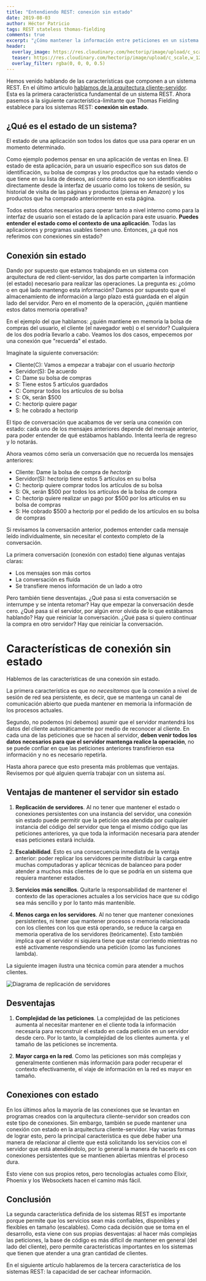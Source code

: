 ```yaml
---
title: "Entendiendo REST: conexión sin estado"
date: 2019-08-03
author: Héctor Patricio
tags: REST stateless thomas-fielding
comments: true
excerpt: "¿Cómo mantener la información entre peticiones en un sistema REST? Entendamos las ventajas y desventajas"
header:
  overlay_image: https://res.cloudinary.com/hectorip/image/upload/c_scale,w_1200/v1564879566/nick-hillier-yD5rv8_WzxA-unsplash_cthqzt.jpg
  teaser: https://res.cloudinary.com/hectorip/image/upload/c_scale,w_1200/v1564879566/nick-hillier-yD5rv8_WzxA-unsplash_cthqzt.jpg
  overlay_filter: rgba(0, 0, 0, 0.5)
---
```


Hemos venido hablando de las características que componen a un sistema REST. En el último artículo [hablamos de la arquitectura cliente-servidor](/2019/07/04/entendiendo-rest-arquitectura-cliente-servidor.html). Esta es la primera característica fundamental de un sistema REST. Ahora pasemos a la siguiente característica-limitante que Thomas Fielding establece para los sistemas REST: **conexión sin estado**.

## ¿Qué es el estado de un sistema?

El estado de una aplicación son todos los datos que usa para operar en un momento determinado.

Como ejemplo podemos pensar en una aplicación de ventas en línea. El estado de esta aplicación, para un usuario específico son sus datos de identificación, su bolsa de compras y los productos que ha estado viendo o que tiene en su lista de deseos, así como datos que no son identificables directamente desde la interfaz de usuario como los tokens de sesión, su historial de visita de las páginas y productos (piensa en Amazon) y los productos que ha comprado anteriormente en esta página.

Todos estos datos necesarios para operar tanto a nivel interno como para la interfaz de usuario son el estado de la aplicación para este usuario. **Puedes entender el estado como el contexto de una aplicación**. Todas las aplicaciones y programas usables tienen uno. Entonces, ¿a qué nos referimos con conexiones sin estado?

## Conexión sin estado

Dando por supuesto que estamos trabajando en un sistema con arquitectura de red client-servidor, las dos parte comparten la información (el estado) necesario para realizar las operaciones. La pregunta es: ¿cómo o en qué lado mantengo esta información? Damos por supuesto que el almacenamiento de información a largo plazo está guardada en el algún lado del servidor. Pero en el momento de la operación, ¿quién mantiene estos datos memoria operativa?

En el ejemplo del que hablamos: ¿quién mantiene en memoria la bolsa de compras del usuario, el cliente (el navegador web) o el servidor? Cualquiera de los dos podría llevarlo a cabo. Veamos los dos casos, empecemos por una conexión que "recuerda" el estado.

Imagínate la siguiente conversación:

- Cliente(C): Vamos a empezar a trabajar con el usuario *hectorip*
- Servidor(S): De acuerdo
- C: Dame su bolsa de compras
- S: Tiene estos 5 artículos guardados
- C: Comprar todos los artículos de su bolsa
- S: Ok, serán $500
- C: hectorip quiere pagar
- S: he cobrado a hectorip

El tipo de conversación que acabamos de ver sería una conexión con estado: cada uno de los mensajes anteriores depende del mensaje anterior, para poder entender de qué estábamos hablando. Intenta leerla de regreso y lo notarás.

Ahora veamos cómo sería un conversación que no recuerda los mensajes anteriores:

- Cliente: Dame la bolsa de compra de *hectorip*
- Servidor(S): hectorip tiene estos 5 artículos en su bolsa
- C: hectorip quiere comprar todos los artículos de su bolsa
- S: Ok, serán $500 por todos los artículos de la bolsa de compra
- C: hectorip quiere realizar un pago por $500 por los artículos en su bolsa de compras
- S: He cobrado $500 a hectorip por el pedido de los artículos en su bolsa de compras

Si revisamos la conversación anterior, podemos entender cada mensaje leído individualmente, sin necesitar el contexto completo de la conversación.

La primera conversación (conexión con estado) tiene algunas ventajas claras:

- Los mensajes son más cortos
- La conversación es fluída
- Se transfiere menos información de un lado a otro

Pero también tiene desventajas. ¿Qué pasa si esta conversación se interrumpe y se intenta retomar? Hay que empezar la conversación desde cero. ¿Qué pasa si el servidor, por algún error olvida de lo que estábamos hablando? Hay que reiniciar la conversación. ¿Qué pasa si quiero continuar la compra en otro servidor? Hay que reiniciar la conversación.

# Características de conexión sin estado

Hablemos de las características de una conexión sin estado.

La primera característica es que *no necesitamos* que la conexión a nivel de sesión de red sea persistente, es decir, que se mantenga un canal de comunicación abierto que pueda mantener en memoria la información de los procesos actuales. 

Segundo, no podemos (ni debemos) asumir que el servidor mantendrá los datos del cliente automáticamente por medio de reconocer al cliente. En cada una de las peticiones que se hacen al servidor, **deben venir todos los datos necesarios para que el servidor mantenga realice la operación**, no se puede confiar en que las peticiones anteriores transfirieron esa información y no es necesario repetirla.

Hasta ahora parece que esto presenta más problemas que ventajas. Revisemos por qué alguien querría trabajar con un sistema así.

## Ventajas de mantener el servidor sin estado

1. **Replicación de servidores**. Al no tener que mantener el estado o conexiones persistentes con una instancia del servidor, una conexión sin estado puede permitir que la petición sea atendida por cualquier instancia del código del servidor que tenga el mismo código que las peticiones anteriores, ya que toda la información necesaria para atender esas peticiones estará incluida.

2. **Escalabilidad**. Esto es una consecuencia inmediata de la ventaja anterior: poder replicar los servidores permite distribuir la carga entre muchas computadoras y aplicar técnicas de balanceo para poder atender a muchos más clientes de lo que se podría en un sistema que requiera mantener estados.

3. **Servicios más sencillos**. Quitarle la responsabilidad de mantener el contexto de las operaciones actuales a los servicios hace que su código sea más sencillo y por lo tanto más mantenible.

4. **Menos carga en los servidores**. Al no tener que mantener conexiones persistentes, ni tener que mantener procesos o memoria relacionada con los clientes con los que está operando, se reduce la carga en memoria operativa de los servidores (teóricamente). Esto también implica que el servidor ni siquiera tiene que estar corriendo mientras no esté activamente respondiendo una petición (como las funciones lambda).

La siguiente imagen ilustra una técnica común para atender a muchos clientes.

![Diagrama de replicación de servidores](https://res.cloudinary.com/hectorip/image/upload/c_scale,w_1200/v1564887852/PNG_image-428CDB12FF65-1_ojrpoo.png)

## Desventajas

1. **Complejidad de las peticiones**. La complejidad de las peticiones aumenta al necesitar mantener en el cliente toda la información necesaria para reconstruir el estado en cada petición en un servidor desde cero. Por lo tanto, la complejidad de los clientes aumenta. y el tamaño de las peticiones se incrementa.

3. **Mayor carga en la red**. Como las peticiones son más complejas y generalmente contienen más información para poder recuperar el contexto efectivamente, el viaje de información en la red es mayor en tamaño.


## Conexiones con estado

En los últimos años la mayoría de las conexiones que se levantan en programas creados con la arquitectura cliente-servidor son creados con este tipo de conexiones. Sin embargo, también se puede mantener una conexión con estado en la arquitectura cliente-servidor. Hay varias formas de lograr esto, pero la principal característica es que debe haber una manera de relacionar al cliente que está solicitando los servicios con el servidor que está atendiéndolo, por lo general la manera de hacerlo es con conexiones persistentes que se mantienen abiertas mientras el proceso dura.

Esto viene con sus propios retos, pero tecnologías actuales como Elixir, Phoenix y los Websockets hacen el camino más fácil.

## Conclusión

La segunda característica definida de los sistemas REST es importante porque permite que los servicios sean más confiables, disponibles y flexibles en tamaño (escalables). Como cada decisión que se toma en el desarrollo, esta viene con sus propias desventajas: al hacer más complejas las peticiones, la base de código es más difícil de mantener en general (del lado del cliente), pero permite características importantes en los sistemas que tienen que atender a una gran cantidad de clientes.

En el siguiente artículo hablaremos de la tercera característica de los sistemas REST: la capacidad de ser cachear información.